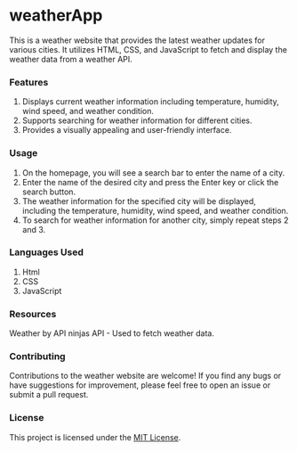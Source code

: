 # weatherApp 


This is a weather website that provides the latest weather updates for various cities. It utilizes HTML, CSS, and JavaScript to fetch and display the weather data from a weather API.

### Features
1. Displays current weather information including temperature, humidity, wind speed, and weather condition.
2. Supports searching for weather information for different cities.
3. Provides a visually appealing and user-friendly interface.

### Usage
1. On the homepage, you will see a search bar to enter the name of a city.
2. Enter the name of the desired city and press the Enter key or click the search button.
3. The weather information for the specified city will be displayed, including the temperature, humidity, wind speed, and weather condition.
4. To search for weather information for another city, simply repeat steps 2 and 3.

### Languages Used
1. Html
2. CSS
3. JavaScript 

### Resources
Weather by API ninjas API - Used to fetch weather data.

### Contributing
Contributions to the weather website are welcome! If you find any bugs or have suggestions for improvement, please feel free to open an issue or submit a pull request.

### License
This project is licensed under the [MIT License](https://github.com/git/git-scm.com/blob/main/MIT-LICENSE.txt).
